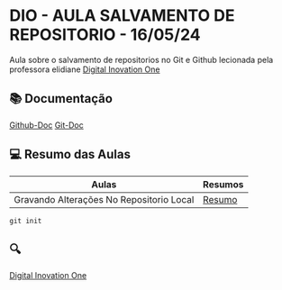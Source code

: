 
# DIO - AULA SALVAMENTO DE REPOSITORIO - 16/05/24

Aula sobre o salvamento de repositorios no Git e Github lecionada pela professora elidiane
[Digital Inovation One](https://www.dio.me)

## 📚 Documentação
[Github-Doc](https://docs.github.com/pt)
[Git-Doc](https://git-scm.com)

## 💻 Resumo das Aulas

 | Aulas | Resumos |
 | ----- | ------- |
 | Gravando Alterações No Repositorio Local | [Resumo](https://web.dio.me/course/versionamento-de-codigo-com-git-e-github/learning/599dd3dd-d189-474f-a55c-22f37b4472da?back=/track/coding-future-vivo-python-ai-backend-developer&tab=undefined&moduleId=undefined) |

 ```
 git init
 ```

 ## 🔍 

 [Digital Inovation One](https://www.dio.me)
